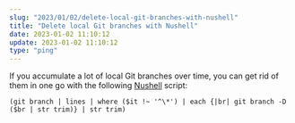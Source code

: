 ```yaml
---
slug: "2023/01/02/delete-local-git-branches-with-nushell"
title: "Delete local Git branches with Nushell"
date: 2023-01-02 11:10:12
update: 2023-01-02 11:10:12
type: "ping"
---
```


If you accumulate a lot of local Git branches over time, you can get rid of them in one go with the following [Nushell](https://www.nushell.sh/) script:

```nu
(git branch | lines | where ($it !~ '^\*') | each {|br| git branch -D ($br | str trim)} | str trim)
```
